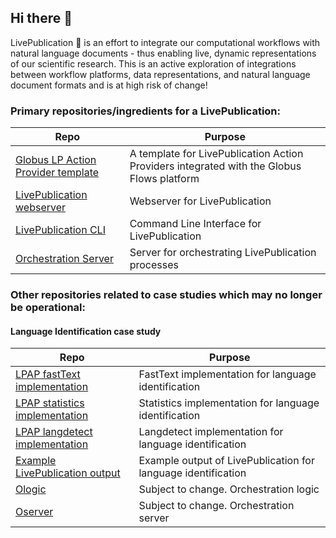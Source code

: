 ## Hi there 👋

LivePublication 📄 is an effort to integrate our computational workflows with natural language documents - thus enabling live, dynamic representations of our scientific research. This is an active exploration of integrations between workflow platforms, data representations, and natural language document formats and is at high risk of change!

### Primary repositories/ingredients for a LivePublication:

| Repo                                                                                                    | Purpose                                                                   |
| ------------------------------------------------------------------------------------------------------- | ------------------------------------------------------------------------- |
| [Globus LP Action Provider template](https://github.com/LivePublication/LP_GlobusAP_Template)          | A template for LivePublication Action Providers integrated with the Globus Flows platform |
| [LivePublication webserver](https://github.com/LivePublication/LP_WebServer)                           | Webserver for LivePublication                                             |
| [LivePublication CLI](https://github.com/LivePublication/LP_Parser)                                    | Command Line Interface for LivePublication                                |
| [Orchestration Server](https://github.com/LivePublication/orchestration_server)                        | Server for orchestrating LivePublication processes                        |

### Other repositories related to case studies which may no longer be operational:

#### Language Identification case study

| Repo                                                                                                  | Purpose                                            |
| ----------------------------------------------------------------------------------------------------- | -------------------------------------------------- |
| [LPAP fastText implementation](https://github.com/LivePublication/LP_AP_fastText)                    | FastText implementation for language identification |
| [LPAP statistics implementation](https://github.com/LivePublication/LP_AP_statistics)                | Statistics implementation for language identification |
| [LPAP langdetect implementation](https://github.com/LivePublication/LP_AP_langdetect)                | Langdetect implementation for language identification |
| [Example LivePublication output](https://github.com/LivePublication/LP_Pub_LID)                      | Example output of LivePublication for language identification |
| [Ologic](https://github.com/LivePublication/orchestration_logic)                                     | Subject to change. Orchestration logic            |
| [Oserver](https://github.com/LivePublication/orchestration_server)                                   | Subject to change. Orchestration server           |


<!--

**Here are some ideas to get you started:**

🙋‍♀️ A short introduction - what is your organization all about?
🌈 Contribution guidelines - how can the community get involved?
👩‍💻 Useful resources - where can the community find your docs? Is there anything else the community should know?
🍿 Fun facts - what does your team eat for breakfast?
🧙 Remember, you can do mighty things with the power of [Markdown](https://docs.github.com/github/writing-on-github/getting-started-with-writing-and-formatting-on-github/basic-writing-and-formatting-syntax)
-->
